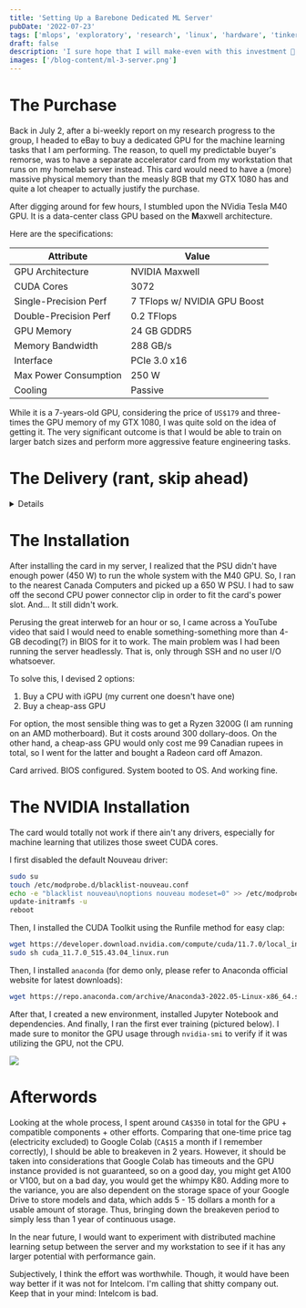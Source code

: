 ```yaml
---
title: 'Setting Up a Barebone Dedicated ML Server'
pubDate: '2022-07-23'
tags: ['mlops', 'exploratory', 'research', 'linux', 'hardware', 'tinkering']
draft: false
description: 'I sure hope that I will make-even with this investment 💸'
images: ['/blog-content/ml-3-server.png']
---
```


# The Purchase

Back in July 2, after a bi-weekly report on my research progress to the group, I headed to eBay to buy a dedicated GPU for the machine learning tasks that I am performing. The reason, to quell my predictable buyer's remorse, was to have a separate accelerator card from my workstation that runs on my homelab server instead. This card would need to have a (more) massive physical memory than the measly 8GB that my GTX 1080 has and quite a lot cheaper to actually justify the purchase.

After digging around for few hours, I stumbled upon the NVidia Tesla M40 GPU. It is a data-center class GPU based on the **M**axwell architecture.

Here are the specifications:

| Attribute             | Value                        |
| --------------------- | ---------------------------- |
| GPU Architecture      | NVIDIA Maxwell               |
| CUDA Cores            | 3072                         |
| Single-Precision Perf | 7 TFlops w/ NVIDIA GPU Boost |
| Double-Precision Perf | 0.2 TFlops                   |
| GPU Memory            | 24 GB GDDR5                  |
| Memory Bandwidth      | 288 GB/s                     |
| Interface             | PCIe 3.0 x16                 |
| Max Power Consumption | 250 W                        |
| Cooling               | Passive                      |

While it is a 7-years-old GPU, considering the price of `US$179` and three-times the GPU memory of my GTX 1080, I was quite sold on the idea of getting it. The very significant outcome is that I would be able to train on larger batch sizes and perform more aggressive feature engineering tasks.

# The Delivery (rant, skip ahead)

<details>
After 2 weeks of waiting, I was finally notified of a delivery date. So, on that day, I waited. But the delivery was a no-show and it was re-scheduled for the next business day, which was the following Monday. But whoop-dee-doo, on Saturday, an e-mail came in saying that the package was delivered already. With signature. At 11:30 PM. No cap. Thanks, Intelcom.

I smelled an absolute dogshit stench combined with fermented fishiness that it was utter horseshit. First, it came from the fact that I had never provided any signature for any delivery. Second, there was no delivery attempt, no phone calls, no SMS. But I checked the vicinity of the house anyway just to be sure. To no one's surprise, it wasn't there. I checked the tracking on the website and it still said delivered. WTF?

The next morning, I called Intelcom's customer support. It was not easy finding the customer support number either, because there was (and I guarantee still is) nothing listed on the official website. What a fucking shady business that operates on anti-consumerism. Anyway, I waited 20 minutes on a line until I finally got transferred to an agent. The problem seemed to be an incorrect shipping address on the system `?? 🙂 ??`. Whatever I'd just provide again the correct address and it'd be good (right?) and the delivery was still scheduled for Monday. Came Monday, an e-mail came around 4:00 PM saying that the GPU would be delivered from 5:00 PM to 10:00 PM. Said time period came, and I got a call from the delivery person asking for the correct address. What the fuck? Didn't I just correct it on Sunday? Was I sleep-dialing customer support in my dream? Okay fine, I gave the person the correct address and the motherfucker literally had the gall to say that it was too far away (30 minutes) from his location so he didn't want to deliver (????). I'm sorry, but ain't the delivery time between 5 to 10? It was fucking 5:30 PM at that time.

To be abridged and shortened, I dealt with customer support for 2 additional times on the phone, each lasting around 30-40 minutes just to harass them to do the right thing or else I would report their ass to kingdom come with Quebec Consumer Protection Office and drag their faces through the mud on Better Business Bureau. And it motherfucking worked. I finally got the GPU on Thursday.

</details>

# The Installation

After installing the card in my server, I realized that the PSU didn't have enough power (450 W) to run the whole system with the M40 GPU. So, I ran to the nearest Canada Computers and picked up a 650 W PSU. I had to saw off the second CPU power connector clip in order to fit the card's power slot. And... It still didn't work.

Perusing the great interweb for an hour or so, I came across a YouTube video that said I would need to enable something-something more than 4-GB decoding(?) in BIOS for it to work. The main problem was I had been running the server headlessly. That is, only through SSH and no user I/O whatsoever.

To solve this, I devised 2 options:

1. Buy a CPU with iGPU (my current one doesn't have one)
2. Buy a cheap-ass GPU

For option, the most sensible thing was to get a Ryzen 3200G (I am running on an AMD motherboard). But it costs around 300 dollary-doos. On the other hand, a cheap-ass GPU would only cost me 99 Canadian rupees in total, so I went for the latter and bought a Radeon card off Amazon.

Card arrived. BIOS configured. System booted to OS. And working fine.

# The NVIDIA Installation

The card would totally not work if there ain't any drivers, especially for machine learning that utilizes those sweet CUDA cores.

I first disabled the default Nouveau driver:

```sh
sudo su
touch /etc/modprobe.d/blacklist-nouveau.conf
echo -e "blacklist nouveau\noptions nouveau modeset=0" >> /etc/modprobe.d/blacklist-nouveau.conf
update-initramfs -u
reboot
```

Then, I installed the CUDA Toolkit using the Runfile method for easy clap:

```sh
wget https://developer.download.nvidia.com/compute/cuda/11.7.0/local_installers/cuda_11.7.0_515.43.04_linux.run
sudo sh cuda_11.7.0_515.43.04_linux.run
```

Then, I installed `anaconda` (for demo only, please refer to Anaconda official website for latest downloads):

```sh
wget https://repo.anaconda.com/archive/Anaconda3-2022.05-Linux-x86_64.sh && bash Anaconda3-2022.05-Linux-x86_64.sh
```

After that, I created a new environment, installed Jupyter Notebook and dependencies. And finally, I ran the first ever training (pictured below). I made sure to monitor the GPU usage through `nvidia-smi` to verify if it was utilizing the GPU, not the CPU.

<img src="/blog-content/ml-3-server.png"></img>

# Afterwords

Looking at the whole process, I spent around `CA$350` in total for the GPU + compatible components + other efforts. Comparing that one-time price tag (electricity excluded) to Google Colab (`CA$15` a month if I remember correctly), I should be able to breakeven in 2 years. However, it should be taken into considerations that Google Colab has timeouts and the GPU instance provided is not guaranteed, so on a good day, you might get A100 or V100, but on a bad day, you would get the whimpy K80. Adding more to the variance, you are also dependent on the storage space of your Google Drive to store models and data, which adds 5 - 15 dollars a month for a usable amount of storage. Thus, bringing down the breakeven period to simply less than 1 year of continuous usage.

In the near future, I would want to experiment with distributed machine learning setup between the server and my workstation to see if it has any larger potential with performance gain.

Subjectively, I think the effort was worthwhile. Though, it would have been way better if it was not for Intelcom. I'm calling that shitty company out. Keep that in your mind: Intelcom is bad.
